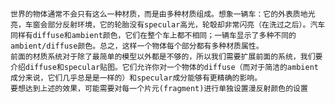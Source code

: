    世界的物体通常不会只有这么一种材质，而是由多种材质组成。想象一辆车：它的外表质地光亮，车窗会部分反射环境，它的轮胎没有specular高光，轮彀却非常闪亮（在洗过之后）。汽车同样有diffuse和ambient颜色，它们在整个车上都不相同；一辆车显示了多种不同的ambient/diffuse颜色。总之，这样一个物体每个部分都有多种材质属性。
    前面的材质系统对于除了最简单的模型以外都是不够的，所以我们需要扩展前面的系统，我们要介绍diffuse和specular贴图。它们允许你对一个物体的diffuse（而对于简洁的ambient成分来说，它们几乎总是是一样的）和specular成分能够有更精确的影响。
    要想达到上述的效果，可能需要对每一个片元(fragment)进行单独设置漫反射颜色的设置